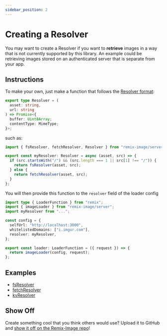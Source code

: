 ```yaml
---
sidebar_position: 2
---
```


# Creating a Resolver

You may want to create a Resolver if you want to **retrieve** images in a way that is not currently supported by this library.
An example could be retrieving images stored on an authenticated server that is separate from your app.

## Instructions

To make your own, just make a function that follows the [Resolver format](https://github.com/Josh-McFarlin/remix-image/blob/master/src/types/resolver.ts):
```typescript
export type Resolver = (
  asset: string,
  url: string
) => Promise<{
  buffer: Uint8Array;
  contentType: MimeType;
}>;
```
such as:
```typescript
import { fsResolver, fetchResolver, Resolver } from "remix-image/server";

export const myResolver: Resolver = async (asset, src) => {
  if (src.startsWith("/") && (src.length === 1 || src[1] !== "/")) {
    return fsResolver(asset, src);
  } else {
    return fetchResolver(asset, src);
  }
};
```

You will then provide this function to the `resolver` field of the loader config
```typescript jsx
import type { LoaderFunction } from "remix";
import { imageLoader } from "remix-image/server";
import myResolver from "...";

const config = {
  selfUrl: "http://localhost:3000",
  whitelistedDomains: ["i.imgur.com"],
  resolver: myResolver,
};

export const loader: LoaderFunction = ({ request }) => {
  return imageLoader(config, request);
};
```

## Examples

* [fsResolver](https://github.com/Josh-McFarlin/remix-image/tree/master/src/server/resolvers/fsResolver)
* [fetchResolver](https://github.com/Josh-McFarlin/remix-image/tree/master/src/server/resolvers/fetchResolver)
* [kvResolver](https://github.com/Josh-McFarlin/remix-image/tree/master/src/server/resolvers/kvResolver)

## Show Off

Create something cool that you think others would use? Upload it to GitHub and [show it off on the Remix-Image repo](https://github.com/Josh-McFarlin/remix-image/discussions/3)!
